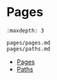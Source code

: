 # Pages

```{toctree}
:maxdepth: 3

pages/pages.md
pages/paths.md
```

- [Pages](./pages/pages.md)
- [Paths](./pages/paths.md)